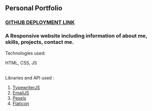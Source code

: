 <h2>Personal Portfolio</h2>
<h3><a href="https://hrashad.github.io/FED-Protfolio/">GITHUB DEPLOYMENT LINK</a></h3>
<h3>A Responsive website including information of about me, skills, projects, contact me.</h3>

<p>Technologies used:</p>
<span>HTML, CSS, JS</span><br>
<br>
<p>Libraries and API used :</p>
<ol>
    <li><a href="https://github.com/tameemsafi/typewriterjs" target="_blank">TypewriterJS</a></li>
    <li><a href="https://www.emailjs.com/" target="_blank">EmailJS</a></li>
    <li><a href="https://www.pexels.com/" target="_blank">Pexels</a></li>
    <li><a href="https://www.flaticon.com/?k=1610076745299" target="_blank">Flaticon</a></li>
</ol>
